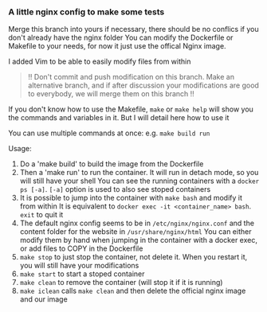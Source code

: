 ### A little nginx config to make some tests

Merge this branch into yours if necessary, there should be no conflics if you don't already have the nginx folder
You can modify the Dockerfile or Makefile to your needs, for now it just use the offical Nginx image.

I added Vim to be able to easily modify files from within

> !! Don't commit and push modification on this branch. Make an alternative branch, and if after discussion your modifications are good to everybody, we will merge them on this branch !!

If you don't know how to use the Makefile, `make` or `make help` will show you the commands and variables in it.
But I will detail here how to use it

You can use multiple commands at once: e.g. `make build run`

Usage:

1. Do a 'make build' to build the image from the Dockerfile
2. Then a 'make run' to run the container. It will run in detach mode, so you will still have your shell
   You can see the running containers with a `docker ps [-a]`. `[-a]` option is used to also see stoped containers
3. It is possible to jump into the container with `make bash` and modify it from within
   It is equivalent to `docker exec -it <container_name> bash`. `exit` to quit it
4. The default nginx config seems to be in `/etc/nginx/nginx.conf` and the content folder for the website in `/usr/share/nginx/html`
   You can either modify them by hand when jumping in the container with a docker exec, or add files to COPY in the Dockerfile
5. `make stop` to just stop the container, not delete it. When you restart it, you will still have your modifications
6. `make start` to start a stoped container
7. `make clean` to remove the container (will stop it if it is running)
8. `make iclean` calls `make clean` and then delete the official nginx image and our image

